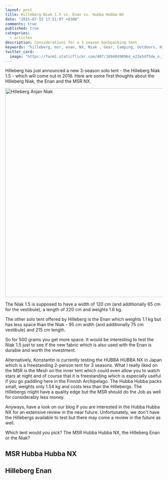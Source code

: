 ```yaml
---
layout: post
title: Hilleberg Niak 1.5 vs. Enan vs. Hubba Hubba NX
date: "2015-07-15 17:51:07 +0300"
comments: true
published: true
categories: 
  - articles
description: Considerations for a 3 season backpacking tent
keywords: "hilleberg, msr, enan, NX, Niak , Gear, Camping, Outdoors, Hiking, Packrafting, Backpacking"
twitter_card: 
  image: "https://farm1.staticflickr.com/407/18948498964_e22e5df5de_o.jpg"
---
```



Hilleberg has just announced a new 3-season solo tent - the Hilleberg Niak 1.5 - which will come out in 2016. Here are some first thoughts about the Hilleberg Niak, the Enan and the MSR NX.

<img src="https://farm9.staticflickr.com/8541/8648026950_c0f7a5fdac_b.jpg" width="1000" height="667" alt="Hilleberg Anjan  Niak">

The Niak 1.5 is supposed to have a width of 120 cm (and additionally 65 cm for the vestibule), a length of 220 cm and weights 1.6 kg.

The other solo tent offered by Hilleberg is the Enan which weights 1.1 kg but has less space than the Niak - 95 cm width (and additionally 75 cm vestibule) and 215 cm length. 

So for 500 grams you get more space. It would be interesting to test the Niak 1.5 just to see if the new fabric which is also used with the Enan is durable and worth the investment.  

Alternatively, Konstantin is currently testing the HUBBA HUBBA NX in Japan which is a freestanding 2-person tent for 3 seasons. What I really liked on the MSR is the Mesh on the inner tent which could even allow you to watch stars at night and of course that it is freestanding which is especially useful if you go paddling here in the Finnish Archipelago. The Hubba Hubba packs small, weights only 1.54 kg and costs less than the Hillebergs. The Hillebergs might have a quality edge but the MSR should do the Job as well for considerably less money.

Anyways, have a look on our blog if you are interested in the Hubba Hubba NX for an extensive review in the near future. Unfortunately, we don't have the Hillebergs available to test but there may come a review in the future as well. 

Which tent would you pick? The MSR Hubba Hubba NX, the Hilleberg Enan or the Niak?

## MSR Hubba Hubba NX
<script type="text/javascript" src="http://www.avantlink.com/api.php?module=ProductSearch&affiliate_id=125311&website_id=150351&merchant_ids&search_results_sort_order=Retail+Price|asc&output=js&search_results_count=5&search_results_layout=list&search_results_fields=|Merchant+Name|Product+Name|Retail+Price&search_term=MSR Hubba hubba NX"></script>

## Hilleberg Enan
<script type="text/javascript" src="http://www.avantlink.com/api.php?module=ProductSearch&affiliate_id=125311&website_id=150351&merchant_ids&search_results_sort_order=Retail+Price|asc&output=js&search_results_count=5&search_results_layout=list&search_results_fields=|Merchant+Name|Product+Name|Retail+Price&search_term=Hilleberg Enan"></script>
